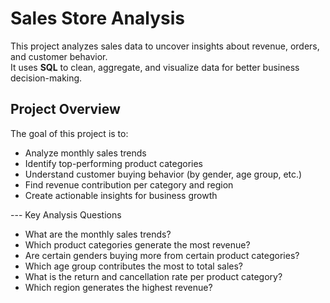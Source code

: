 # Sales Store Analysis

This project analyzes sales data to uncover insights about revenue, orders, and customer behavior.  
It uses **SQL** to clean, aggregate, and visualize data for better business decision-making.

## Project Overview
The goal of this project is to:
- Analyze monthly sales trends
- Identify top-performing product categories
- Understand customer buying behavior (by gender, age group, etc.)
- Find revenue contribution per category and region
- Create actionable insights for business growth

--- Key Analysis Questions
- What are the monthly sales trends?
- Which product categories generate the most revenue?
- Are certain genders buying more from certain product categories?
- Which age group contributes the most to total sales?
- What is the return and cancellation rate per product category?
- Which region generates the highest revenue?
